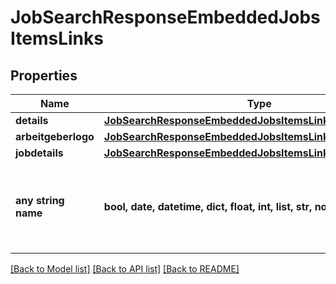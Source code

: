 # JobSearchResponseEmbeddedJobsItemsLinks


## Properties
Name | Type | Description | Notes
------------ | ------------- | ------------- | -------------
**details** | [**JobSearchResponseEmbeddedJobsItemsLinksDetails**](JobSearchResponseEmbeddedJobsItemsLinksDetails.md) |  | [optional] 
**arbeitgeberlogo** | [**JobSearchResponseEmbeddedJobsItemsLinksArbeitgeberlogo**](JobSearchResponseEmbeddedJobsItemsLinksArbeitgeberlogo.md) |  | [optional] 
**jobdetails** | [**JobSearchResponseEmbeddedJobsItemsLinksJobdetails**](JobSearchResponseEmbeddedJobsItemsLinksJobdetails.md) |  | [optional] 
**any string name** | **bool, date, datetime, dict, float, int, list, str, none_type** | any string name can be used but the value must be the correct type | [optional]

[[Back to Model list]](../README.md#documentation-for-models) [[Back to API list]](../README.md#documentation-for-api-endpoints) [[Back to README]](../README.md)


